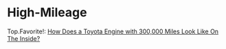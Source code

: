 # High-Mileage
Top.Favorite!: [How Does a Toyota Engine with 300,000 Miles Look Like On The Inside?](https://youtu.be/ug--U5FkTTo)
